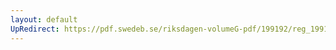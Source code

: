 ```yaml
---
layout: default
UpRedirect: https://pdf.swedeb.se/riksdagen-volumeG-pdf/199192/reg_199192/reg_199192_0636.pdf
---
```

